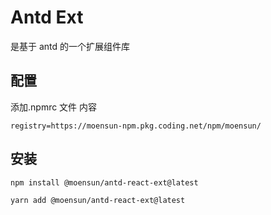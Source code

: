 # Antd Ext

是基于 antd 的一个扩展组件库

## 配置

添加.npmrc 文件
内容

```
registry=https://moensun-npm.pkg.coding.net/npm/moensun/
```

## 安装

```
npm install @moensun/antd-react-ext@latest
```

```
yarn add @moensun/antd-react-ext@latest
```
